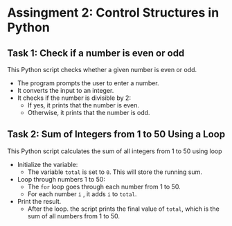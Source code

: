 # Assingment 2: Control Structures in Python

## Task 1: Check if a number is even or odd
 This Python script checks whether a given number is even or odd.
- The program prompts the user to enter a number.
- It converts the input to an integer.
- It checks if the number is divisible by 2:
    - If yes, it prints that the number is even.
    - Otherwise, it prints that the number is odd.

## Task 2: Sum of Integers from 1 to 50 Using a Loop
 This Python script calculates the sum of all integers from 1 to 50 using loop
 - Initialize the variable:
   - The variable `total` is set to `0`. This will store the running sum.
 - Loop through numbers 1 to 50:
   - The `for` loop goes through each number from 1 to 50.
   - For each number `i` , it adds `i` to `total`.
 - Print the result.
   - After the loop. the script prints the final value of `total`, which is the sum of all numbers from 1 to 50.
